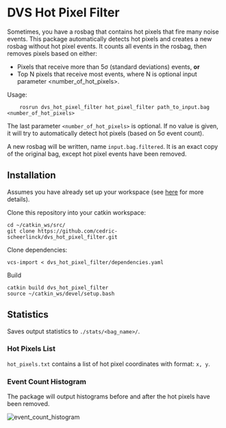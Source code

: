 # DVS Hot Pixel Filter

Sometimes, you have a rosbag that contains hot pixels that fire many noise events.
This package automatically detects hot pixels and creates a new rosbag without hot pixel events.
It counts all events in the rosbag, then removes pixels based on either:

  * Pixels that receive more than 5&sigma; (standard deviations) events, **or**
  * Top N pixels that receive most events, where N is optional input parameter <number_of_hot_pixels>.

Usage:

        rosrun dvs_hot_pixel_filter hot_pixel_filter path_to_input.bag <number_of_hot_pixels>

The last parameter ```<number_of_hot_pixels>``` is optional.
If no value is given, it will try to automatically detect hot pixels (based on 5&sigma; event count).

A new rosbag will be written, name ```input.bag.filtered```. It is an exact copy of the original bag, except hot pixel events have been removed.

## Installation

Assumes you have already set up your workspace (see [here](https://github.com/cedric-scheerlinck/dvs_image_reconstruction) for more details).

Clone this repository into your catkin workspace:

    cd ~/catkin_ws/src/
    git clone https://github.com/cedric-scheerlinck/dvs_hot_pixel_filter.git

Clone dependencies:

    vcs-import < dvs_hot_pixel_filter/dependencies.yaml

Build

    catkin build dvs_hot_pixel_filter
    source ~/catkin_ws/devel/setup.bash 
    
## Statistics

Saves output statistics to ```./stats/<bag_name>/```.


### Hot Pixels List

```hot_pixels.txt``` contains a list of hot pixel coordinates with format: ```x, y```.

### Event Count Histogram

The package will output histograms before and after the hot pixels have been removed.

![event_count_histogram](images/hot_pixel_map.png)

